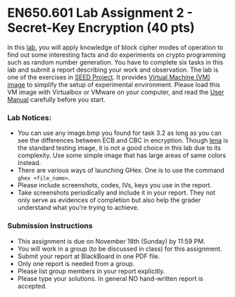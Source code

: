 # EN650.601 Lab Assignment 2 - Secret-Key Encryption (40 pts)

In this [lab](http://www.cis.syr.edu/~wedu/seed/Labs_12.04/Crypto/Crypto_Encryption/Crypto_Encryption.pdf), you will apply knowledge of block cipher modes of operation to find out some interesting facts and do experiments on crypto programming such as random number generation. You have to complete six tasks in this lab and submit a report describing your work and observation. The lab is one of the exercises in [SEED Project](http://www.cis.syr.edu/~wedu/seed/index.html). It provides [Virtual Machine (VM) image](http://www.cis.syr.edu/~wedu/SEEDUbuntu12.04.zip) to simplify the setup of experimental environment. Please load this VM image with Virtualbox or VMware on your computer, and read the [User Manual](http://www.cis.syr.edu/~wedu/seed/Documentation/Ubuntu12_04_VM/Ubuntu12_04_VM_Manual.pdf) carefully before you start. 

### Lab Notices:
- You can use any image.bmp you found for task 3.2 as long as you can see the differences between ECB and CBC in encryption. Though [lena](lena_color.gif) is the standard testing image, it is not a good choice in this lab due to its complexity. Use some simple image that has large areas of same colors instead.
- There are various ways of launching GHex. One is to use the command ```ghex <file_name>```. 
- Please include screenshots, codes, IVs, keys you use in the report. 
- Take screenshots periodically and include it in your report. They not only serve as evidences of completion but also help the grader understand what you're trying to achieve. 


### Submission Instructions
- This assignment is due on November 18th (Sunday) by 11:59 PM. 
- You will work in a group (to be discussed in class) for this assignment.
- Submit your report at BlackBoard in one PDF file.
- Only one report is needed from a group. 
- Please list group members in your report explicitly. 
- Please type your solutions. In general NO hand-written report is accepted.

